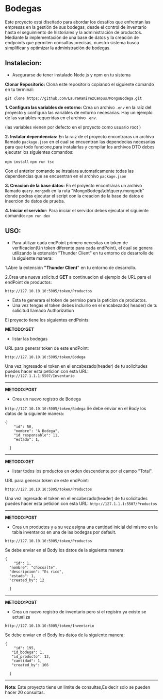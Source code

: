 # Bodegas

Este proyecto está diseñado para abordar los desafíos que enfrentan las empresas en la gestión de sus bodegas, desde el control de inventario hasta el seguimiento de historiales y la administración de productos. Mediante la implementación de una  base de datos y la creación de endpoints que permiten consultas precisas, nuestro sistema busca simplificar y optimizar la administración de bodegas.

## __Instalacion:__

* Asegurarse de tener instalado Node.js y npm en tu sistema

**Clonar Repositorio:** Clona este repositorio copiando el siguiente comando en tu terminal:

``git clone https://github.com/LauraRamirezCampus/MongoBodega.git``

**1. Configura las variables de entorno:** Crea un archivo `.env` en la raíz del proyecto y configura las variables de entorno necesarias. Hay un ejemplo de las variables requeridas en el archivo `.env`.

(las variables vienen por defecto en el proyecto como usuario root )

**2. Instalar dependencias:** En la raiz de el proyecto encontraras un archivo llamado  ``package.json`` en el cual se encuentran las dependecias necesarias para que todo funcione,para instalarlas y compilar los archivos DTO debes ejecutar los siguientes comandos:

``npm install``
``npm run tsc ``

Con el anterior comando se instalara automaticamente todas las dependencias que se encuentran en el archivo ``package.json``

**3. Creacion de la base datos:**  En el proyecto encontraras un archivo llamado ``query.mongodb`` en la ruta "MongoBodega\db\query.mongodb" donde podras ejecutar el script con la creacion de la base de datos e insercion de datos de prueba.

**4. Iniciar el servidor:** Para iniciar el servidor debes ejecutar el siguiente comando:
``npm run dev``

## __USO:__

* Para utilizar cada endPoint primero necesitas un token de verificacion(Un token diferente para cada endPoint), el cual se genera utilizando la extensión "Thunder Client" en tu entorno de desarrollo de la siguiente manera:

1.Abre la extensión **"Thunder Client"** en tu entorno de desarrollo.

2.Crea una nueva solicitud **GET** a continuacion el ejemplo de URL para el  endPoint de productos:

``http://127.10.10.10:5005/token/Productos``

* Esta te generara el token de permiso para la peticion de productos.
* Una vez tengas el token debes incluirlo en el encabezado( header) de tu solicitud llamado Authorization

El proyecto tiene los siguientes endPoints:

**METODO:GET**

* listar las bodegas

URL para generar token de este endPoint:

``http://127.10.10.10:5005/token/Bodega``

Una vez ingresado el token en el encabezado(header) de tu solicitudes puedes hacer esta peticion con esta URL:
``http://127.1.1.1:5507/Inventario``

<hr>

**METODO:POST**

* Crea un nuevo registro de Bodega

``http://127.10.10.10:5005/token/Bodega``
Se debe enviar en el Body los datos de la siguiente manera:

```
{
    "id": 50,
    "nombre": "A Bodega",
    "id_responsable": 11,
    "estado": 1,
  
  }
```

<hr>

**METODO:GET**

* listar todos los productos en orden
  descendente por el campo "Total".

URL para generar token de este endPoint:

``http://127.10.10.10:5005/token/Productos``

Una vez ingresado el token en el encabezado(header) de tu solicitudes puedes hacer esta peticion con esta URL:
``http://127.1.1.1:5507/Productos``

<hr>

**METODO:POST**

* Crea un productos y a su vez asigna
  una cantidad inicial del mismo en la tabla inventarios en una de las bodegas
  por default.

``http://127.10.10.10:5005/token/Productos``

Se debe enviar en el Body los datos de la siguiente manera:

```
{
    "id": 1,
  "nombre": "chocoalte",
  "descripcion": "Es rico",
  "estado": 1,
  "created_by": 12
  
  }
```

<hr>

**METODO:POST**

* Crea un nuevo registro de inventario pero si el registro ya existe se actualiza

``http://127.10.10.10:5005/token/Inventario``

Se debe enviar en el Body los datos de la siguiente manera:

```
{
    "id": 195,
   "id_bodega": 1,
   "id_producto": 13,
   "cantidad": 1,
   "created_by": 166
  
  }
```

<hr>

**Nota:** Este proyecto tiene un limite de consultas,Es decir solo se pueden hacer 20 consultas.
